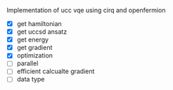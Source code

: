 Implementation of ucc vqe using cirq and openfermion
- [x] get hamiltonian
- [x] get uccsd ansatz
- [x] get  energy
- [x] get  gradient
- [x] optimization
- [ ] parallel
- [ ]  efficient calcualte gradient
- [ ]  data type
